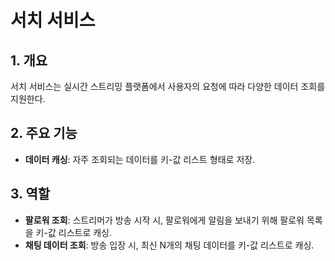 # 서치 서비스

## 1. 개요
서치 서비스는 실시간 스트리밍 플랫폼에서 사용자의 요청에 따라 다양한 데이터 조회를 지원한다.

## 2. 주요 기능
- **데이터 캐싱**: 자주 조회되는 데이터를 키-값 리스트 형태로 저장.

## 3. 역할
- **팔로워 조회**: 스트리머가 방송 시작 시, 팔로워에게 알림을 보내기 위해 팔로워 목록을 키-값 리스트로 캐싱.
- **채팅 데이터 조회**: 방송 입장 시, 최신 N개의 채팅 데이터를 키-값 리스트로 캐싱.

